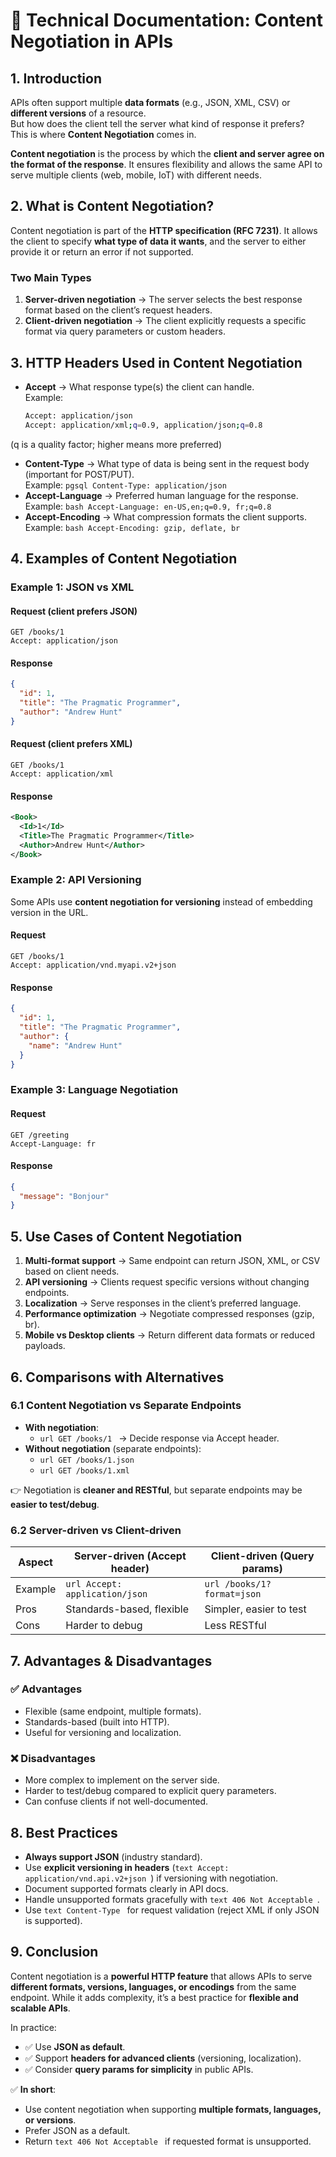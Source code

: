 # 📘 Technical Documentation: Content Negotiation in APIs

## 1\. Introduction

APIs often support multiple **data formats** (e.g., JSON, XML, CSV) or **different versions** of a resource.  
But how does the client tell the server what kind of response it prefers?  
This is where **Content Negotiation** comes in.

**Content negotiation** is the process by which the **client and server agree on the format of the response**. It ensures flexibility and allows the same API to serve multiple clients (web, mobile, IoT) with different needs.

## 2\. What is Content Negotiation?

Content negotiation is part of the **HTTP specification (RFC 7231)**. It allows the client to specify **what type of data it wants**, and the server to either provide it or return an error if not supported.

### Two Main Types

1. **Server-driven negotiation** → The server selects the best response format based on the client’s request headers.
2. **Client-driven negotiation** → The client explicitly requests a specific format via query parameters or custom headers.

## 3\. HTTP Headers Used in Content Negotiation

- **Accept** → What response type(s) the client can handle.  
    Example:
    ```bash
    Accept: application/json
    Accept: application/xml;q=0.9, application/json;q=0.8
    ```

(q is a quality factor; higher means more preferred)

- **Content-Type** → What type of data is being sent in the request body (important for POST/PUT).  
    Example:
    ```pgsql Content-Type: application/json ```
- **Accept-Language** → Preferred human language for the response.  
    Example:
    ```bash Accept-Language: en-US,en;q=0.9, fr;q=0.8 ```
- **Accept-Encoding** → What compression formats the client supports.  
    Example:
 ```bash Accept-Encoding: gzip, deflate, br ```

## 4\. Examples of Content Negotiation

### Example 1: JSON vs XML

#### Request (client prefers JSON)

```http
GET /books/1
Accept: application/json
```

#### Response

```json
{
  "id": 1,
  "title": "The Pragmatic Programmer",
  "author": "Andrew Hunt"
}
```

#### Request (client prefers XML)

```http
GET /books/1
Accept: application/xml
```

#### Response

```xml
<Book>
  <Id>1</Id>
  <Title>The Pragmatic Programmer</Title>
  <Author>Andrew Hunt</Author>
</Book>
```

### Example 2: API Versioning

Some APIs use **content negotiation for versioning** instead of embedding version in the URL.

#### Request

```http
GET /books/1
Accept: application/vnd.myapi.v2+json
```

#### Response

```json
{
  "id": 1,
  "title": "The Pragmatic Programmer",
  "author": {
    "name": "Andrew Hunt"
  }
}
```

### Example 3: Language Negotiation

#### Request

```http
GET /greeting
Accept-Language: fr
```

#### Response

```json
{
  "message": "Bonjour"
}
```

## 5\. Use Cases of Content Negotiation

1. **Multi-format support** → Same endpoint can return JSON, XML, or CSV based on client needs.
2. **API versioning** → Clients request specific versions without changing endpoints.
3. **Localization** → Serve responses in the client’s preferred language.
4. **Performance optimization** → Negotiate compressed responses (gzip, br).
5. **Mobile vs Desktop clients** → Return different data formats or reduced payloads.

## 6\. Comparisons with Alternatives

### 6.1 Content Negotiation vs Separate Endpoints

- **With negotiation**:
  - ```url GET /books/1 ``` → Decide response via Accept header.
- **Without negotiation** (separate endpoints):
  - ```url GET /books/1.json ```
  - ```url GET /books/1.xml ```

👉 Negotiation is **cleaner and RESTful**, but separate endpoints may be **easier to test/debug**.

### 6.2 Server-driven vs Client-driven

| **Aspect** | **Server-driven (Accept header)** | **Client-driven (Query params)** |
| --- | --- | --- |
| Example | ```url Accept: application/json ``` | ```url /books/1?format=json ``` |
| Pros | Standards-based, flexible | Simpler, easier to test |
| Cons | Harder to debug | Less RESTful |

## 7\. Advantages & Disadvantages

### ✅ Advantages

- Flexible (same endpoint, multiple formats).
- Standards-based (built into HTTP).
- Useful for versioning and localization.

### ❌ Disadvantages

- More complex to implement on the server side.
- Harder to test/debug compared to explicit query parameters.
- Can confuse clients if not well-documented.

## 8\. Best Practices

- **Always support JSON** (industry standard).
- Use **explicit versioning in headers** (```text Accept: application/vnd.api.v2+json ```) if versioning with negotiation.
- Document supported formats clearly in API docs.
- Handle unsupported formats gracefully with ```text 406 Not Acceptable ```.
- Use ```text Content-Type ``` for request validation (reject XML if only JSON is supported).

## 9\. Conclusion

Content negotiation is a **powerful HTTP feature** that allows APIs to serve **different formats, versions, languages, or encodings** from the same endpoint. While it adds complexity, it’s a best practice for **flexible and scalable APIs**.

In practice:

- ✅ Use **JSON as default**.
- ✅ Support **headers for advanced clients** (versioning, localization).
- ✅ Consider **query params for simplicity** in public APIs.

✅ **In short**:

- Use content negotiation when supporting **multiple formats, languages, or versions**.
- Prefer JSON as a default.
- Return ```text 406 Not Acceptable ``` if requested format is unsupported.